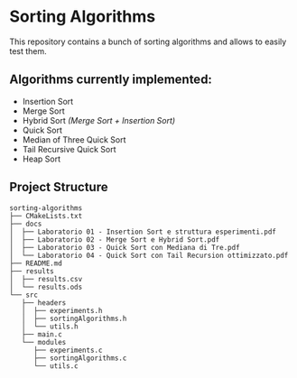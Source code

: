 # Sorting Algorithms

This repository contains a bunch of sorting algorithms and allows to easily test them.

## Algorithms currently implemented:

- Insertion Sort
- Merge Sort
- Hybrid Sort _(Merge Sort + Insertion Sort)_
- Quick Sort
- Median of Three Quick Sort
- Tail Recursive Quick Sort
- Heap Sort

## Project Structure

```
sorting-algorithms  
├── CMakeLists.txt  
├── docs  
│  ├── Laboratorio 01 - Insertion Sort e struttura esperimenti.pdf  
│  ├── Laboratorio 02 - Merge Sort e Hybrid Sort.pdf  
│  ├── Laboratorio 03 - Quick Sort con Mediana di Tre.pdf  
│  └── Laboratorio 04 - Quick Sort con Tail Recursion ottimizzato.pdf  
├── README.md  
├── results  
│  ├── results.csv  
│  └── results.ods  
└── src  
   ├── headers  
   │  ├── experiments.h  
   │  ├── sortingAlgorithms.h  
   │  └── utils.h  
   ├── main.c  
   └── modules  
      ├── experiments.c  
      ├── sortingAlgorithms.c  
      └── utils.c  
```
